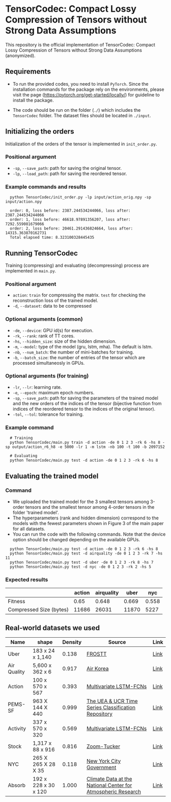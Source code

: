 # TensorCodec: Compact Lossy Compression of Tensors without Strong Data Assumptions
This repository is the official implementation of TensorCodec: Compact Lossy Compression of Tensors without Strong Data Assumptions (anonymized).

## Requirements
* To run the provided codes, you need to install `PyTorch`. Since the installation commands for the package rely on the environments, please visit the page (https://pytorch.org/get-started/locally/) for guideline to install the package.

* The code should be run on the folder (`./`) which includes the `TensorCodec` folder. The dataset files should be located in `./input`.

## Initializing the orders
Initialization of the orders of the tensor is implemented in ```init_order.py```.

### Positional argument
* `-sp`, `--save_path`: path for saving the original tensor.
* `-lp`, `--load_path`: path for saving the reordered tensor.

### Example commands and results
```
  python TensorCodec/init_order.py -lp input/action_orig.npy -sp input/action.npy

  order: 0, loss before: 2387.244534244066, loss after: 2387.244534244066
  order: 1, loss before: 46618.97891356207, loss after: 7292.559081679066
  order: 2, loss before: 20461.291436824664, loss after: 14315.363870162731
  Total elapsed time: 8.323100328445435
```

## Running TensorCodec
Training (compressing) and evaluating (decompressing) process are implemented in ```main.py```.
### Positional argument
* `action`: `train` for compressing the matrix. `test` for checking the reconstruction loss of the trained model.
* `-d`, `--dataset`: data to be compressed

### Optional arguments (common)
* `-de`, `--device`: GPU id(s) for execution.
* `-rk`, `--rank`: rank of TT cores.
* `-hs`, `--hidden_size`: size of the hidden dimension.
* `-m`, `--model`: type of the model (gru, lstm, mha). The default is lstm.
* `-nb`, `--num_batch`: the number of mini-batches for training.
* `-b`, `--batch_size`: the number of entries of the tensor which are processed simultaneosly in GPUs.
  
### Optional arguments (for training)
* `-lr`, `--lr`: learning rate.
* `-e`, `--epoch`: maximum epoch numbers.
* `-sp`, `--save_path`: path for saving the parameters of the trained model and the new orders of the indices of the tensor (bijective function from indices of the reordered tensor to the indices of the original tensor).
* `-tol`, `--tol`: tolerance for training.
 
### Example command
```
  # Training
  python TensorCodec/main.py train -d action -de 0 1 2 3 -rk 6 -hs 8 -sp output/action_r6_h8 -e 5000 -lr 1 -m lstm -nb 100 -t 100 -b 2097152

  # Evaluating
  python TensorCodec/main.py test -d action -de 0 1 2 3 -rk 6 -hs 8
```

## Evaluating the trained model
### Command
* We uploaded the trained model for the 3 smallest tensors among 3-order tensors and the smallest tensor among 4-order tensors in the folder 'trained model'.
* The hyperparameters (rank and hidden dimension) correspond to the models with the fewest parameters shown in Figure 3 of the main paper for all datasets.
* You can run the code with the following commands. Note that the device option should be changed depending on the available GPUs.
```
  python TensorCodec/main.py test -d action -de 0 1 2 3 -rk 6 -hs 8
  python TensorCodec/main.py test -d airquality -de 0 1 2 3 -rk 7 -hs 11 
  python TensorCodec/main.py test -d uber -de 0 1 2 3 -rk 8 -hs 7
  python TensorCodec/main.py test -d nyc -de 0 1 2 3 -rk 2 -hs 5
```

### Expected results
||action|airquality|uber|nyc|
|-|-|-|-|-|
|Fitness|0.65|0.648|0.669|0.558|
|Compressed Size (bytes)|11686|26031|11870|5227|

## Real-world datasets we used
|Name|shape|Density|Source|Link|
|-|-|-|-|-|
|Uber|183 x 24 x 1,140|0.138|[FROSTT](http://frostt.io/)|[Link](https://www.dropbox.com/sh/n1wv6sad7pdtvs2/AABo7r1d42btdmfkyf46FTNOa?dl=0)|
|Air Quality|5,600 x 362 x 6|0.917|[Air Korea](https://www.airkorea.or.kr/web/)|[Link](https://www.dropbox.com/sh/mph9ynz21dbjplc/AACnfvEWNC2V3vAKKB5d__Bga?dl=0)|
|Action|100 x 570 x 567|0.393|[Multivariate LSTM-FCNs](https://github.com/titu1994/MLSTM-FCN)|[Link](https://www.dropbox.com/sh/vz4dw1a1hu5i2d3/AAA18RxIZbYZKkqPEQxJRq7da?dl=0)|
|PEMS-SF|963 X 144 X 440|0.999|[The UEA & UCR Time Series Classification Repository](https://www.timeseriesclassification.com/)|[Link](https://www.dropbox.com/sh/ps0wiyrsjhfvbas/AACX_JYd4skwFcS4dYs20aiJa?dl=0)|
|Activity|337 x 570 x 320|0.569|[Multivariate LSTM-FCNs](https://github.com/titu1994/MLSTM-FCN)|[Link](https://www.dropbox.com/sh/4rsd4gp9em4vz8i/AABfjRdCkpAR8HSpjwRJgvkfa?dl=0)|
|Stock|1,317 x 88 x 916|0.816|[Zoom-Tucker](https://github.com/jungijang/KoreaStockData)|[Link](https://www.dropbox.com/sh/m812qgv1t5zjris/AAAxTz-fVItQbsLBhlGVJiRGa?dl=0)|
|NYC|265 X 265 X 28 X 35|0.118|[New York City Government](https://www.nyc.gov/site/tlc/about/tlc-trip-record-data.page)|[Link](https://www.dropbox.com/sh/bv2rrj6gp73z7sr/AACM2ZIvm8Bg3RuyY2mlObMia?dl=0)|
|Absorb|192 x 228 x 30 x 120|1.000|[Climate Data at the National Center for Atmospheric Research](https://www.earthsystemgrid.org)|[Link](https://www.dropbox.com/sh/5k9du01d1yvgnke/AAANN2QL0KxAmM3rRdH_yt82a?dl=0)|
